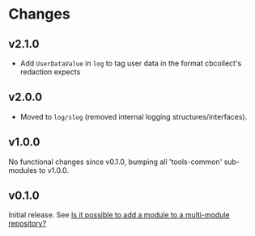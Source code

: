 # Changes

## v2.1.0

- Add `UserDataValue` in `log` to tag user data in the format cbcollect's
  redaction expects

## v2.0.0

- Moved to `log/slog` (removed internal logging structures/interfaces).

## v1.0.0

No functional changes since v0.1.0, bumping all 'tools-common' sub-modules to
v1.0.0.

## v0.1.0

Initial release. See [Is it possible to add a module to a multi-module
repository?](https://github.com/golang/go/wiki/Modules#is-it-possible-to-add-a-module-to-a-multi-module-repository.)
